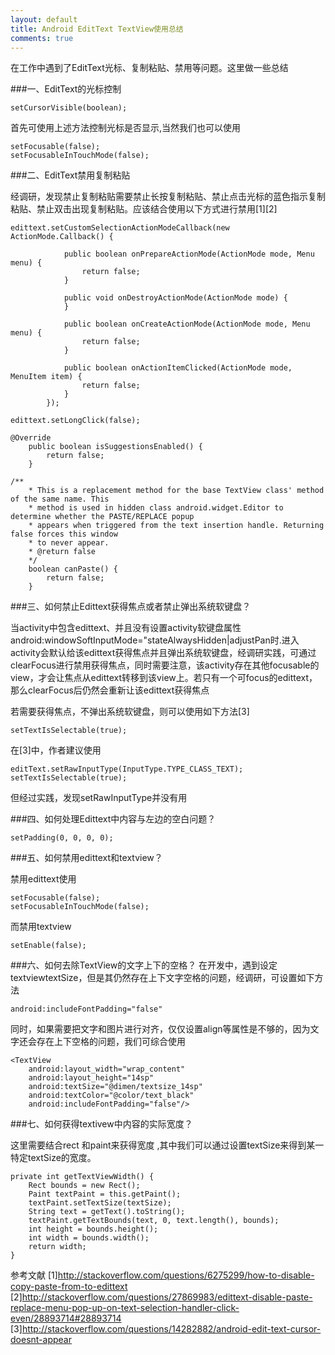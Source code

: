 ```yaml
---
layout: default
title: Android EditText TextView使用总结
comments: true
---
```


在工作中遇到了EditText光标、复制粘贴、禁用等问题。这里做一些总结

###一、EditText的光标控制

```
setCursorVisible(boolean);

```
首先可使用上述方法控制光标是否显示,当然我们也可以使用

```
setFocusable(false);
setFocusableInTouchMode(false);

```


###二、EditText禁用复制粘贴

经调研，发现禁止复制粘贴需要禁止长按复制粘贴、禁止点击光标的蓝色指示复制粘贴、禁止双击出现复制粘贴。应该结合使用以下方式进行禁用[1][2]

```
edittext.setCustomSelectionActionModeCallback(new ActionMode.Callback() {

            public boolean onPrepareActionMode(ActionMode mode, Menu menu) {
                return false;
            }

            public void onDestroyActionMode(ActionMode mode) {                  
            }

            public boolean onCreateActionMode(ActionMode mode, Menu menu) {
                return false;
            }

            public boolean onActionItemClicked(ActionMode mode, MenuItem item) {
                return false;
            }
        });

edittext.setLongClick(false);

@Override
    public boolean isSuggestionsEnabled() {
        return false;
    }

/**
    * This is a replacement method for the base TextView class' method of the same name. This
    * method is used in hidden class android.widget.Editor to determine whether the PASTE/REPLACE popup
    * appears when triggered from the text insertion handle. Returning false forces this window
    * to never appear.
    * @return false
    */
    boolean canPaste() {
        return false;
    }

```

###三、如何禁止Edittext获得焦点或者禁止弹出系统软键盘？

当activity中包含edittext、并且没有设置activity软键盘属性android:windowSoftInputMode="stateAlwaysHidden|adjustPan时.进入activity会默认给该edittext获得焦点并且弹出系统软键盘，经调研实践，可通过clearFocus进行禁用获得焦点，同时需要注意，该activity存在其他focusable的view，才会让焦点从edittext转移到该view上。若只有一个可focus的edittext，那么clearFocus后仍然会重新让该edittext获得焦点

若需要获得焦点，不弹出系统软键盘，则可以使用如下方法[3]


```
setTextIsSelectable(true);

```
在[3]中，作者建议使用

```
editText.setRawInputType(InputType.TYPE_CLASS_TEXT);
setTextIsSelectable(true);

```
但经过实践，发现setRawInputType并没有用


###四、如何处理Edittext中内容与左边的空白问题？

```
setPadding(0, 0, 0, 0);

```


###五、如何禁用edittext和textview？

禁用edittext使用

```
setFocusable(false);
setFocusableInTouchMode(false);

```
而禁用textview

```
setEnable(false);

```

###六、如何去除TextView的文字上下的空格？
在开发中，遇到设定textviewtextSize，但是其仍然存在上下文字空格的问题，经调研，可设置如下方法

```
android:includeFontPadding="false"

```

同时，如果需要把文字和图片进行对齐，仅仅设置align等属性是不够的，因为文字还会存在上下空格的问题，我们可综合使用


```
<TextView
    android:layout_width="wrap_content"
    android:layout_height="14sp"
    android:textSize="@dimen/textsize_14sp"
    android:textColor="@color/text_black"
    android:includeFontPadding="false"/>
```


###七、如何获得textivew中内容的实际宽度？

这里需要结合rect 和paint来获得宽度 ,其中我们可以通过设置textSize来得到某一特定textSize的宽度。

```
private int getTextViewWidth() {
    Rect bounds = new Rect();
    Paint textPaint = this.getPaint();
    textPaint.setTextSize(textSize);
    String text = getText().toString();
    textPaint.getTextBounds(text, 0, text.length(), bounds);
    int height = bounds.height();
    int width = bounds.width();
    return width;
}

```


参考文献
[1]http://stackoverflow.com/questions/6275299/how-to-disable-copy-paste-from-to-edittext
[2]http://stackoverflow.com/questions/27869983/edittext-disable-paste-replace-menu-pop-up-on-text-selection-handler-click-even/28893714#28893714
[3]http://stackoverflow.com/questions/14282882/android-edit-text-cursor-doesnt-appear


